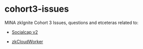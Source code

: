 # cohort3-issues
MINA zkIgnite Cohort 3 Issues, questions and etceteras related to:

- [Socialcap v2](./Socialcap/index.md)

- [zkCloudWorker](./zkCloudWorker/index.md)

